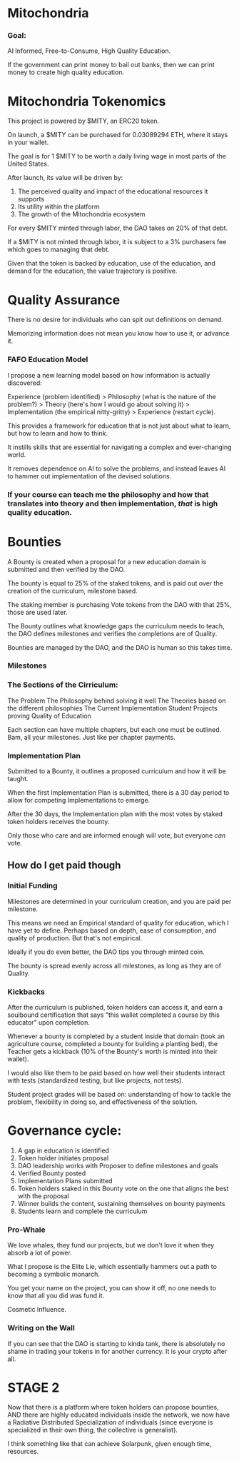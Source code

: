
# Mitochondria
### Goal: 
AI Informed, Free-to-Consume, High Quality Education.

If the government can print money to bail out banks, 
then we can print money to create high quality education.

# Mitochondria Tokenomics
This project is powered by $MITY, an ERC20 token.

On launch, a $MITY can be purchased for 0.03089294 ETH, where it stays in your wallet.

The goal is for 1 $MITY to be worth a daily living wage in most parts of the United States.

After launch, its value will be driven by:
1) The perceived quality and impact of the educational resources it supports
2) Its utility within the platform
3) The growth of the Mitochondria ecosystem

For every $MITY minted through labor, the DAO takes on 20% of that debt.

If a $MITY is not minted through labor, it is subject to a 3% purchasers fee which goes to managing that debt.

Given that the token is backed by education, use of the education, and demand for the education, the value trajectory is positive.

# Quality Assurance
There is no desire for individuals who can spit out definitions on demand.

Memorizing information does not mean you know how to use it, or advance it.

### FAFO Education Model
I propose a new learning model based on how information is actually discovered:

Experience (problem identified) > Philosophy (what is the nature of the problem?) > Theory (here's how I would go about solving it) > Implementation (the empirical nitty-gritty) > Experience (restart cycle).

This provides a framework for education that is not just about what to learn, but how to learn and how to think. 

It instills skills that are essential for navigating a complex and ever-changing world.

It removes dependence on AI to solve the problems, and instead leaves AI to hammer out implementation of the devised solutions.

### If your course can teach me the philosophy and how that translates into theory and then implementation, *that* is high quality education.

# Bounties
A Bounty is created when a proposal for a new education domain is submitted and then verified by the DAO.

The bounty is equal to 25% of the staked tokens, and is paid out over the creation of the curriculum, milestone based.

The staking member is purchasing Vote tokens from the DAO with that 25%, those are used later.

The Bounty outlines what knowledge gaps the curriculum needs to teach, the DAO defines milestones and verifies the completions are of Quality.

Bounties are managed by the DAO, and the DAO is human so this takes time.

### Milestones

### The Sections of the Cirriculum:
The Problem
The Philosophy behind solving it well
The Theories based on the different philosophies
The Current Implementation
Student Projects proving Quality of Education

Each section can have multiple chapters, but each one must be outlined.
Bam, all your milestones. Just like per chapter payments.

### Implementation Plan
Submitted to a Bounty, it outlines a proposed curriculum and how it will be taught.

When the first Implementation Plan is submitted, there is a 30 day period to allow for competing Implementations to emerge.

After the 30 days, the Implementation plan with the most votes by staked token holders receives the bounty.

Only those who care and are informed enough will vote, but everyone *can* vote.

## How do I get paid though
### Initial Funding
Milestones are determined in your curriculum creation, and you are paid per milestone.

This means we need an Empirical standard of quality for education, which I have yet to define. Perhaps based on depth, ease of consumption, and quality of production. But that's not empirical.

Ideally if you do even better, the DAO tips you through minted coin.

The bounty is spread evenly across all milestones, as long as they are of Quality.

### Kickbacks
After the curriculum is published, token holders can access it, and earn a soulbound certification that says "this wallet completed a course by this educator" upon completion.

Whenever a bounty is completed by a student inside that domain (took an agriculture course, completed a bounty for building a planting bed), the Teacher gets a kickback (10% of the Bounty's worth is minted into their wallet).

I would also like them to be paid based on how well their students interact with tests (standardized testing, but like projects, not tests).

Student project grades will be based on: understanding of how to tackle the problem, flexibility in doing so, and effectiveness of the solution.

# Governance cycle:
1) A gap in education is identified
2) Token holder initiates proposal
3) DAO leadership works with Proposer to define milestones and goals
4) Verified Bounty posted
5) Implementation Plans submitted
6) Token holders staked in this Bounty vote on the one that aligns the best with the proposal
7) Winner builds the content, sustaining themselves on bounty payments
8) Students learn and complete the curriculum

### Pro-Whale
We love whales, they fund our projects, but we don't love it when they absorb a lot of power.

What I propose is the Elite Lie, which essentially hammers out a path to becoming a symbolic monarch.

You get your name on the project, you can show it off, no one needs to know that all you did was fund it.

Cosmetic Influence.

### Writing on the Wall
If you can see that the DAO is starting to kinda tank, there is absolutely no shame in trading your tokens in for another currency. It is your crypto after all.

# STAGE 2
Now that there is a platform where token holders can propose bounties, AND there are highly educated individuals inside the network, we now have a Radiative Distributed Specialization of individuals (since everyone is specialized in their own thing, the collective is generalist).

I think something like that can achieve Solarpunk, given enough time, resources.
